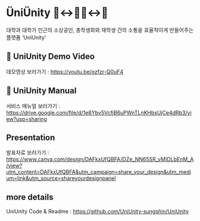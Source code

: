 # ÜniÜnity 🏫↔️🧑‍🏫↔️🏬

대학과 대학가 인근의 소상공인, 총학생회와 재학생 간의 소통을 효율적이게 만들어주는 플랫폼 ‘UniUnity’



## 🎥 UniUnity Demo Video

데모영상 보러가기 : https://youtu.be/ozfzr-Q0uF4



## 👋 UniUnity Manual

서비스 매뉴얼 보러가기 : https://drive.google.com/file/d/1e8Ybv5VcfjB6uPWnTLnKHbsUjCe4dRb3/view?usp=sharing
                        

## Presentation

발표자료 보러가기 : https://www.canva.com/design/DAFkxUfQBFA/DZe_NN65SR_vMIDLbEnM_A/view?utm_content=DAFkxUfQBFA&utm_campaign=share_your_design&utm_medium=link&utm_source=shareyourdesignpanel



## more details
UniUnity Code & Readme : https://github.com/UniUnity-sungshin/UniUnity

